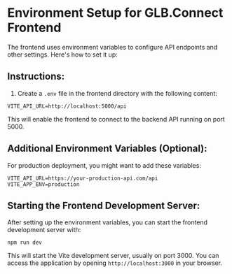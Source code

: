 # Environment Setup for GLB.Connect Frontend

The frontend uses environment variables to configure API endpoints and other settings. Here's how to set it up:

## Instructions:

1. Create a `.env` file in the frontend directory with the following content:

```
VITE_API_URL=http://localhost:5000/api
```

This will enable the frontend to connect to the backend API running on port 5000.

## Additional Environment Variables (Optional):

For production deployment, you might want to add these variables:

```
VITE_API_URL=https://your-production-api.com/api
VITE_APP_ENV=production
```

## Starting the Frontend Development Server:

After setting up the environment variables, you can start the frontend development server with:

```
npm run dev
```

This will start the Vite development server, usually on port 3000. You can access the application by opening `http://localhost:3000` in your browser. 